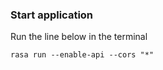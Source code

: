 ### Start application

Run the line below in the terminal
```shell
rasa run --enable-api --cors "*"
```

